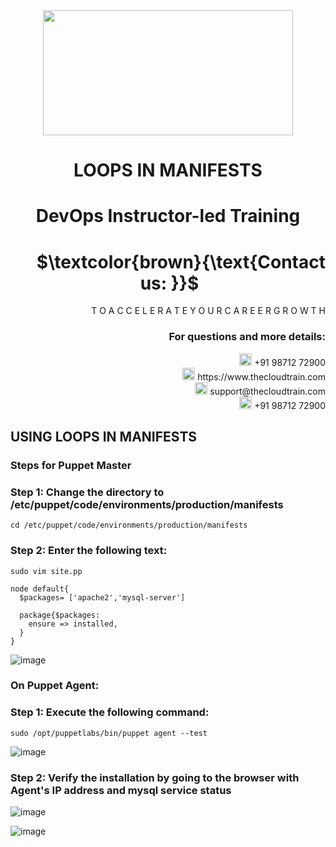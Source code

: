 <div align="center">
<img src=https://static.wixstatic.com/media/1c706c_a5df0ad56f894928bf858a74ba744b32~mv2.png/v1/fit/w_2500,h_1330,al_c/1c706c_a5df0ad56f894928bf858a74ba744b32~mv2.png width="400" height="200">
 </div>

# <div align="center"> LOOPS IN MANIFESTS </p>

# <div align="center"> DevOps Instructor-led Training </div>

# <div align="right"> $`\textcolor{brown}{\text{Contact us: }}`$  &emsp;&emsp;&emsp;&emsp;&emsp;&emsp;&emsp; </div>

<div align="right"> T O A C C E L E R A T E Y O U R C A R E E R G R O W T H </div>

### <div align="right"> For questions and more details: </div>

<div align="right"> <img src=https://w7.pngwing.com/pngs/759/922/png-transparent-telephone-logo-iphone-telephone-call-smartphone-phone-electronics-text-trademark-thumbnail.png width="20" height="20"> +91 98712 72900 </div>

<div align="right"> <img src=https://pbs.twimg.com/profile_images/1450734615946219520/jmBHQRRa_400x400.jpg width="20" height="20"> https://www.thecloudtrain.com </div>

<div align="right"> <img src=https://icons.iconarchive.com/icons/martz90/circle/512/email-icon.png width="20" height="20"> support@thecloudtrain.com </div>

<div align="right"> <img src=https://png.pngtree.com/png-vector/20221018/ourmid/pngtree-whatsapp-icon-png-image_6315990.png width="20" height="20"> +91 98712 72900 </div>

## USING LOOPS IN MANIFESTS

### Steps for Puppet Master

### Step 1: Change the directory to **/etc/puppet/code/environments/production/manifests**

`cd /etc/puppet/code/environments/production/manifests`

### Step 2: Enter the following text:

`sudo vim site.pp`

```
node default{
  $packages= ['apache2','mysql-server']
  
  package{$packages:
    ensure => installed,
  }
}
```

![image](https://user-images.githubusercontent.com/37858762/235779753-bbb64ec1-7fa9-4f04-9848-f25af37ad63d.png)

### On Puppet Agent:

### Step 1: Execute the following command:

`sudo /opt/puppetlabs/bin/puppet agent --test`

![image](https://user-images.githubusercontent.com/37858762/235779840-590b5a8b-1769-40d7-b537-d3200406031a.png)

### Step 2: Verify the installation by going to the browser with Agent's IP address and mysql service status

![image](https://user-images.githubusercontent.com/37858762/235779917-44d07434-8884-4de4-a2b6-056c4695c0da.png)

![image](https://user-images.githubusercontent.com/37858762/235779947-9476de8b-cdba-4de8-8db1-348ebd0de8dd.png)
